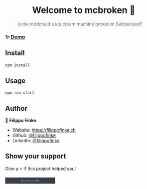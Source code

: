 <h1 align="center">Welcome to mcbroken 👋</h1>
<p>
</p>

> is the mcdonald's ice cream machine broken in Switzerland?

### ✨ [Demo](https://mcbroken.filippofinke.ch)

## Install

```sh
npm install
```

## Usage

```sh
npm run start
```

## Author

👤 **Filippo Finke**

* Website: https://filippofinke.ch
* Github: [@filippofinke](https://github.com/filippofinke)
* LinkedIn: [@filippofinke](https://linkedin.com/in/filippofinke)

## Show your support

Give a ⭐️ if this project helped you!

<a href="https://www.buymeacoffee.com/filippofinke">
  <img src="https://github.com/filippofinke/filippofinke/raw/main/images/buymeacoffe.png" width="160" alt="Buy Me A McFlurry">
</a>

